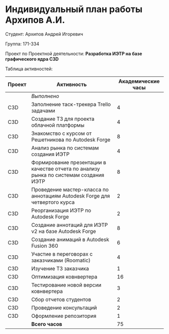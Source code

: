 #  **Индивидуальный план работы Архипов А.И.** 

Студент: Архипов Андрей Игоревич

Группа: 171-334

Проект по Проектной деятельности: **Разработка ИЭТР на базе графического ядра C3D**

Таблица активностей:

| Проект | Активность                                                                            | Академические часы |
|--------|---------------------------------------------------------------------------------------|----|
|        | *Выполнено*                                                                           |
| C3D    | Заполнение таск-трекера Trello задачами                                               | 4  |
| C3D    | Создание ТЗ для проекта облачной платформы                                            | 4  |
| C3D    | Знакомство с курсом от Решетникова по Autodesk Forge                                  | 8  |
| C3D    | Анализ рынка по системам создания ИЭТР                                                | 4  |
| C3D    | Формирование презентации в качестве отчета по анализу рынка по системам создания ИЭТР | 8  |
| C3D    | Проведение мастер-класса по аннотациям Autodesk Forge для четвертого курса            | 2  |
| C3D    | Реорганизация ИЭТР по Autodesk Forge                                                  | 2  |
| C3D    | Создание аннотаций для ИЭТР v2 на базе Autodesk Forge                                 | 8  |
| C3D    | Создание анимаций в Autodesk Fusion 360                                               | 6  |
| C3D    | Участие в переговорах с заказчиками (Roomatic)                                        | 4  |
| C3D    | Изучение ТЗ заказчика                                                                 | 1  |
| C3D    | Оптимизация ковнвертера                                                               | 16 |
| C3D    | Тестирование новой версии ковнвертера                                                 | 3  |
| C3D    | Сбор отчетов студентов                                                                | 2  |
| C3D    | Проведение консультаций                                                               | 2  |
| C3D    | Оформление репозитория                                                                | 1  |
|        | **Всего часов**                                                                       | 75 |